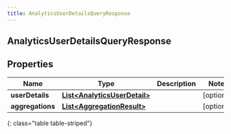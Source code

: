```yaml
---
title: AnalyticsUserDetailsQueryResponse
---
```

## AnalyticsUserDetailsQueryResponse


## Properties

| Name | Type | Description | Notes |
| ------------ | ------------- | ------------- | ------------- |
| **userDetails** | <!----><!---->[**List&lt;AnalyticsUserDetail&gt;**](AnalyticsUserDetail.html)<!----> |  |  [optional] |
| **aggregations** | <!----><!---->[**List&lt;AggregationResult&gt;**](AggregationResult.html)<!----> |  |  [optional] |
{: class="table table-striped"}



